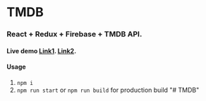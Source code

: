 # TMDB
### React + Redux + Firebase + TMDB API.
#### Live demo [Link1](https://tmdb-huynh.web.app/). [Link2](https://huynh12345678.github.io/TMDB/).
#### Usage
1. `npm i`
2. `npm run start` or `npm run build` for production build
"# TMDB" 
